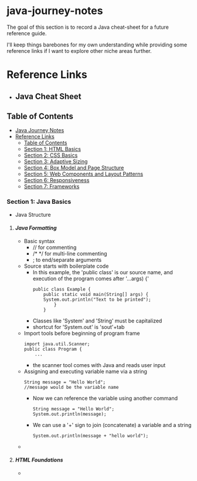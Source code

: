 # java-journey-notes
The goal of this section is to record a Java cheat-sheet for a future reference guide.

I'll keep things barebones for my own understanding while providing some reference links if I want to explore other niche areas further. 

# Reference Links
- Java Cheat Sheet
    - 

## Table of Contents
- [Java Journey Notes](#java-journey-notes)
- [Reference Links](#reference-links)
    - [Table of Contents](#table-of-contents)
    - [Section 1: HTML Basics](#section-1-html-basics)
    - [Section 2: CSS Basics](#section-2-css-basics)
    - [Section 3: Adaptive Sizing](#section-3-adaptive-sizing)
    - [Section 4: Box Model and Page Structure](#section-4-box-model-and-page-structure)
    - [Section 5: Web Components and Layout Patterns](#section-5-web-components-and-layout-patterns)
    - [Section 6: Responsiveness](#section-6-responsiveness)
    - [Section 7: Frameworks](#section-7-frameworks)

### Section 1: Java Basics
- Java Structure

1. #### ***Java Formatting***
    - Basic syntax
        - // for commenting
        - /* */ for multi-line commenting
        - ; to end/separate arguments
    - Source starts with boilerplate code
        - In this example, the 'public class' is our source name, and execution of the program comes after '...args) {'
            ```
            public class Example {
                public static void main(String[] args) {
                System.out.println("Text to be printed");
                    }
                }
            ```
        - Classes like 'System' and 'String' must be capitalized
        - shortcut for 'System.out' is 'sout'+tab
    - Import tools before beginning of program frame
        ```
        import java.util.Scanner;
        public class Program {
            ...
        ```
        - the scanner tool comes with Java and reads user input
    -  Assigning and executing variable name via a string
        ```
        String message = "Hello World";
        //message would be the variable name
        ```
        - Now we can reference the variable using another command
            ```
            String message = "Hello World";
            System.out.println(message);
            ```
        - We can use a '+' sign to join (concatenate) a variable and a string
            ```
            System.out.println(message + "hello world");
            ```
    - 

2. #### ***HTML Foundations***
    - 